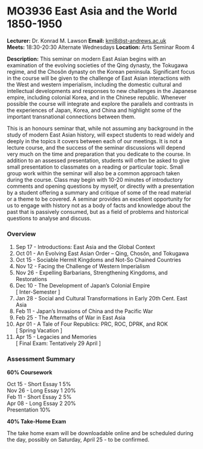 # MO3936 East Asia and the World 1850-1950

**Lecturer:** Dr. Konrad M. Lawson  **Email:** kml8@st-andrews.ac.uk  
**Meets:** 18:30-20:30 Alternate Wednesdays   **Location:** Arts Seminar Room 4  

**Description:** This seminar on modern East Asian begins with an examination of the evolving societies of the Qing dynasty, the Tokugawa regime, and the Chosŏn dynasty on the Korean peninsula. Significant focus in the course will be given to the challenge of East Asian interactions with the West and western imperialism, including the domestic cultural and intellectual developments and responses to new challenges in the Japanese empire, including colonial Korea, and in the Chinese republic. Whenever possible the course will integrate and explore the parallels and contrasts in the experiences of Japan, Korea, and China and highlight some of the important transnational connections between them.

This is an honours seminar that, while not assuming any background in the study of modern East Asian history, will expect students to read widely and deeply in the topics it covers between each of our meetings. It is not a lecture course, and the success of the seminar discussions will depend very much on the time and preparation that you dedicate to the course. In addition to an assessed presentation, students will often be asked to give small presentation to classmates on a reading or particular topic. Small group work within the seminar will also be a common approach taken during the course. Class may begin with 10-20 minutes of introductory comments and opening questions by myself, or directly with a presentation by a student offering a summary and critique of some of the read material or a theme to be covered. A seminar provides an excellent opportunity for us to engage with history not as a body of facts and knowledge about the past that is passively consumed, but as a field of problems and historical questions to analyse and discuss.

### Overview

1.	Sep 17 - Introductions: East Asia and the Global Context
2.	Oct 01 - An Evolving East Asian Order – Qing, Chosŏn, and Tokugawa
3.	Oct 15 - Sociable Hermit Kingdoms and Not-So Chained Countries
4.	Nov 12 - Facing the Challenge of Western Imperialism
5.	Nov 26 - Expelling Barbarians, Strengthening Kingdoms, and Restorations
6.	Dec 10 - The Development of Japan’s Colonial Empire  
[ Inter-Semester ] 
7.	Jan 28 - Social and Cultural Transformations in Early 20th Cent. East Asia
8.	Feb 11 - Japan’s Invasions of China and the Pacific War
9.	Feb 25 - The Aftermaths of War in East Asia
10.	Apr 01 - A Tale of Four Republics: PRC, ROC, DPRK, and ROK  
[ Spring Vacation ]
11. Apr 15 - Legacies and Memories  
[ Final Exam: Tentatively 29 April ]

### Assessment Summary

**60% Coursework**

Oct 15 - Short Essay 1 5%  
Nov 26 - Long Essay 1 20%  
Feb 11 - Short Essay 2 5%  
Apr 08 - Long Essay 2 20%  
Presentation 10%  

**40% Take-Home Exam**

The take home exam will be downloadable online and be scheduled during the day, possibly on Saturday, April 25 - to be confirmed.




